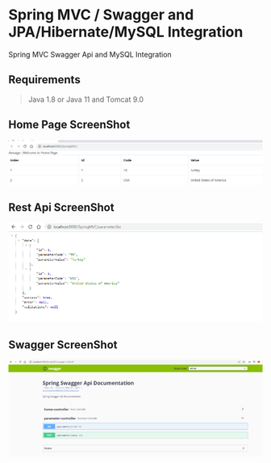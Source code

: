 # Spring MVC / Swagger and JPA/Hibernate/MySQL Integration
Spring MVC Swagger Api and MySQL Integration

## Requirements
> Java 1.8 or Java 11 and Tomcat 9.0

## Home Page ScreenShot
![Screenshot](https://github.com/OzgurAkinci/spring-mvc-swagger-and-mysql-integration/blob/main/home-page-ss.png?raw=true)

## Rest Api ScreenShot
![Screenshot](https://github.com/OzgurAkinci/spring-mvc-swagger-and-mysql-integration/blob/main/rest-api-ss.png?raw=true)

## Swagger ScreenShot
![Screenshot](https://github.com/OzgurAkinci/spring-mvc-swagger-and-mysql-integration/blob/main/swagger-ss.png?raw=true)
